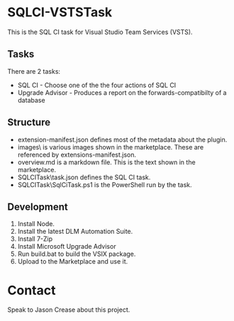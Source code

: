 # SQLCI-VSTSTask
This is the SQL CI task for Visual Studio Team Services (VSTS).

## Tasks
There are 2 tasks:
- SQL CI - Choose one of the the four actions of SQL CI
- Upgrade Advisor - Produces a report on the forwards-compatibilty of a database

## Structure
- extension-manifest.json defines most of the metadata about the plugin.
- images\ is various images shown in the marketplace. These are referenced by extensions-manifest.json.
- overview.md is a markdown file. This is the text shown in the marketplace.
- SQLCITask\task.json defines the SQL CI task.
- SQLCITask\SqlCiTask.ps1 is the PowerShell run by the task.

## Development

1. Install Node.
2. Install the latest DLM Automation Suite.
3. Install 7-Zip
4. Install Microsoft Upgrade Advisor
5. Run build.bat to build the VSIX package.
6. Upload to the Marketplace and use it.

# Contact

Speak to Jason Crease about this project.
